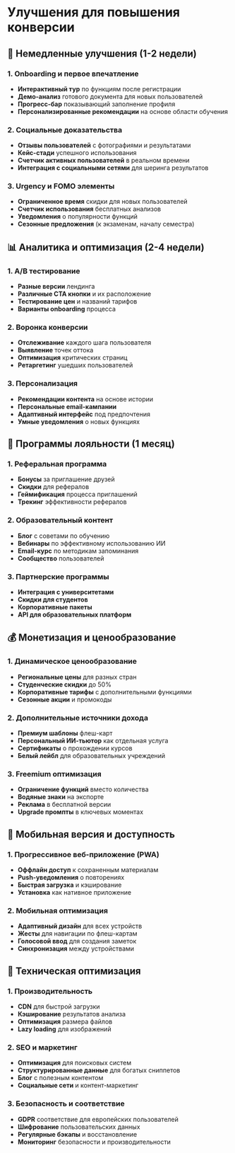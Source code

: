 # Улучшения для повышения конверсии

## 🎯 Немедленные улучшения (1-2 недели)

### 1. Onboarding и первое впечатление
- **Интерактивный тур** по функциям после регистрации
- **Демо-анализ** готового документа для новых пользователей
- **Прогресс-бар** показывающий заполнение профиля
- **Персонализированные рекомендации** на основе области обучения

### 2. Социальные доказательства
- **Отзывы пользователей** с фотографиями и результатами
- **Кейс-стади** успешного использования
- **Счетчик активных пользователей** в реальном времени
- **Интеграция с социальными сетями** для шеринга результатов

### 3. Urgency и FOMO элементы
- **Ограниченное время** скидки для новых пользователей
- **Счетчик использования** бесплатных анализов
- **Уведомления** о популярности функций
- **Сезонные предложения** (к экзаменам, началу семестра)

## 📊 Аналитика и оптимизация (2-4 недели)

### 1. A/B тестирование
- **Разные версии** лендинга
- **Различные CTA кнопки** и их расположение
- **Тестирование цен** и названий тарифов
- **Варианты onboarding** процесса

### 2. Воронка конверсии
- **Отслеживание** каждого шага пользователя
- **Выявление** точек оттока
- **Оптимизация** критических страниц
- **Ретаргетинг** ушедших пользователей

### 3. Персонализация
- **Рекомендации контента** на основе истории
- **Персональные email-кампании**
- **Адаптивный интерфейс** под предпочтения
- **Умные уведомления** о новых функциях

## 🎁 Программы лояльности (1 месяц)

### 1. Реферальная программа
- **Бонусы** за приглашение друзей
- **Скидки** для рефералов
- **Геймификация** процесса приглашений
- **Трекинг** эффективности рефералов

### 2. Образовательный контент
- **Блог** с советами по обучению
- **Вебинары** по эффективному использованию ИИ
- **Email-курс** по методикам запоминания
- **Сообщество** пользователей

### 3. Партнерские программы
- **Интеграция с университетами**
- **Скидки для студентов**
- **Корпоративные пакеты**
- **API для образовательных платформ**

## 💰 Монетизация и ценообразование

### 1. Динамическое ценообразование
- **Региональные цены** для разных стран
- **Студенческие скидки** до 50%
- **Корпоративные тарифы** с дополнительными функциями
- **Сезонные акции** и промокоды

### 2. Дополнительные источники дохода
- **Премиум шаблоны** флеш-карт
- **Персональный ИИ-тьютор** как отдельная услуга
- **Сертификаты** о прохождении курсов
- **Белый лейбл** для образовательных учреждений

### 3. Freemium оптимизация
- **Ограничение функций** вместо количества
- **Водяные знаки** на экспорте
- **Реклама** в бесплатной версии
- **Upgrade промпты** в ключевых моментах

## 📱 Мобильная версия и доступность

### 1. Прогрессивное веб-приложение (PWA)
- **Оффлайн доступ** к сохраненным материалам
- **Push-уведомления** о повторениях
- **Быстрая загрузка** и кэширование
- **Установка** как нативное приложение

### 2. Мобильная оптимизация
- **Адаптивный дизайн** для всех устройств
- **Жесты** для навигации по флеш-картам
- **Голосовой ввод** для создания заметок
- **Синхронизация** между устройствами

## 🔧 Техническая оптимизация

### 1. Производительность
- **CDN** для быстрой загрузки
- **Кэширование** результатов анализа
- **Оптимизация** размера файлов
- **Lazy loading** для изображений

### 2. SEO и маркетинг
- **Оптимизация** для поисковых систем
- **Структурированные данные** для богатых сниппетов
- **Блог** с полезным контентом
- **Социальные сети** и контент-маркетинг

### 3. Безопасность и соответствие
- **GDPR** соответствие для европейских пользователей
- **Шифрование** пользовательских данных
- **Регулярные бэкапы** и восстановление
- **Мониторинг** безопасности и производительности